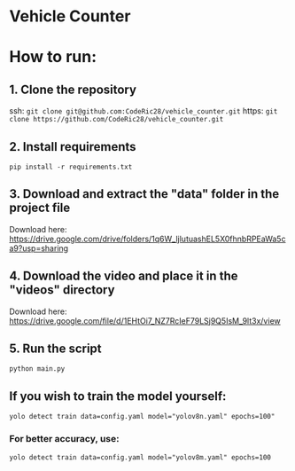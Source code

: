 # Vehicle Counter
# How to run:

## 1. Clone the repository
ssh: ```git clone git@github.com:CodeRic28/vehicle_counter.git```
https: ```git clone https://github.com/CodeRic28/vehicle_counter.git```

## 2. Install requirements
```pip install -r requirements.txt```

## 3. Download and extract the "data" folder in the project file
Download here: https://drive.google.com/drive/folders/1q6W_ljlutuashEL5X0fhnbRPEaWa5ca9?usp=sharing

## 4. Download the video and place it in the "videos" directory
Download here: https://drive.google.com/file/d/1EHtOi7_NZ7RcIeF79LSj9Q5IsM_9lt3x/view

## 5. Run the script
```python main.py```


## If you wish to train the model yourself:
```yolo detect train data=config.yaml model="yolov8n.yaml" epochs=100"```

### For better accuracy, use:
```yolo detect train data=config.yaml model="yolov8m.yaml" epochs=100```


